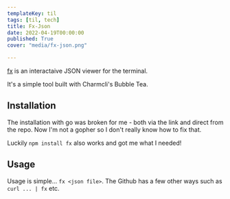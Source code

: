 ```yaml
---
templateKey: til
tags: [til, tech]
title: Fx-Json
date: 2022-04-19T00:00:00
published: True
cover: "media/fx-json.png"

---
```


[fx](https://github.com/antonmedv/fx) is an interactaive JSON viewer for the terminal.

It's a simple tool built with Charmcli's Bubble Tea.

## Installation

The installation with go was broken for me - both via the link and direct from the repo.
Now I'm not a gopher so I don't really know how to fix that.

Luckily `npm install fx` also works and got me what I needed!

## Usage

Usage is simple... `fx <json file>`.
The Github has a few other ways such as `curl ... | fx` etc.
